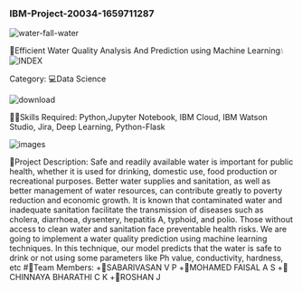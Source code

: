 ### IBM-Project-20034-1659711287


![water-fall-water](https://user-images.githubusercontent.com/114166868/202853131-f27dbd78-963f-45a3-a336-fb6ed6668c23.gif)

🌊Efficient Water Quality Analysis And Prediction using Machine Learning💧
![INDEX](https://user-images.githubusercontent.com/114166868/202853176-7bdb47ff-640c-4018-81fe-2da9bb3da2b4.png)

Category:
💻Data Science

![download](https://user-images.githubusercontent.com/114166868/202853491-7a0a294b-d660-4170-8369-f77fffa2d8fe.jpg)




👨‍🎓Skills Required:
Python,Jupyter Notebook, IBM Cloud, IBM Watson Studio, Jira, Deep Learning, Python-Flask

![images](https://user-images.githubusercontent.com/114166868/202853547-2e9308bf-752f-407c-8af4-ed36cfcd572c.jpg)




📖Project Description:
Safe and readily available water is important for public health, whether it is used for drinking, domestic use, food production or recreational purposes. Better water supplies and sanitation, as well as better management of water resources, can contribute greatly to poverty reduction and economic growth. It is known that contaminated water and inadequate sanitation facilitate the transmission of diseases such as cholera, diarrhoea, dysentery, hepatitis A, typhoid, and polio. Those without access to clean water and sanitation face preventable health risks. We are going to implement a water quality prediction using machine learning techniques. In this technique, our model predicts that the water is safe to drink or not using some parameters like Ph value, conductivity, hardness, etc
#🤵Team Members:
+💙SABARIVASAN V P
+🧡MOHAMED FAISAL A S
+💜CHINNAYA BHARATHI C K
+🤎ROSHAN J


